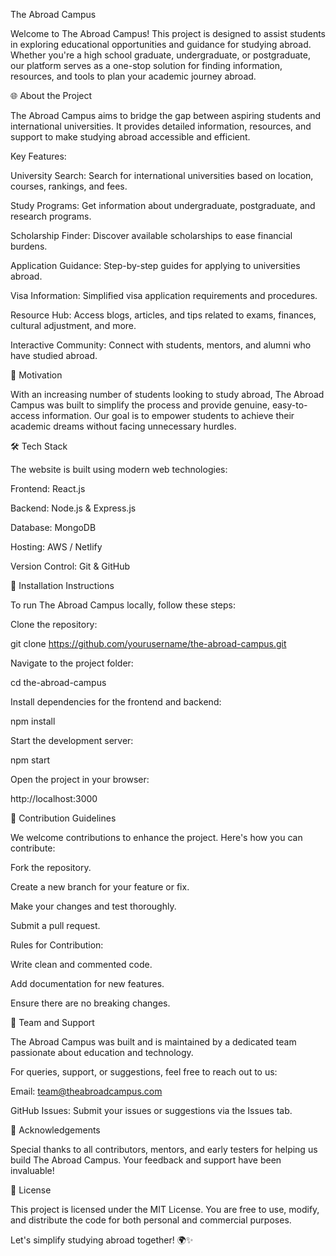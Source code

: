 The Abroad Campus

Welcome to The Abroad Campus! This project is designed to assist students in exploring educational opportunities and guidance for studying abroad. Whether you're a high school graduate, undergraduate, or postgraduate, our platform serves as a one-stop solution for finding information, resources, and tools to plan your academic journey abroad.

🌐 About the Project

The Abroad Campus aims to bridge the gap between aspiring students and international universities. It provides detailed information, resources, and support to make studying abroad accessible and efficient.

Key Features:

University Search: Search for international universities based on location, courses, rankings, and fees.

Study Programs: Get information about undergraduate, postgraduate, and research programs.

Scholarship Finder: Discover available scholarships to ease financial burdens.

Application Guidance: Step-by-step guides for applying to universities abroad.

Visa Information: Simplified visa application requirements and procedures.

Resource Hub: Access blogs, articles, and tips related to exams, finances, cultural adjustment, and more.

Interactive Community: Connect with students, mentors, and alumni who have studied abroad.

🚀 Motivation

With an increasing number of students looking to study abroad, The Abroad Campus was built to simplify the process and provide genuine, easy-to-access information. Our goal is to empower students to achieve their academic dreams without facing unnecessary hurdles.

🛠️ Tech Stack

The website is built using modern web technologies:

Frontend: React.js

Backend: Node.js & Express.js

Database: MongoDB

Hosting: AWS / Netlify

Version Control: Git & GitHub

📄 Installation Instructions

To run The Abroad Campus locally, follow these steps:

Clone the repository:

git clone https://github.com/yourusername/the-abroad-campus.git

Navigate to the project folder:

cd the-abroad-campus

Install dependencies for the frontend and backend:

npm install

Start the development server:

npm start

Open the project in your browser:

http://localhost:3000

📝 Contribution Guidelines

We welcome contributions to enhance the project. Here's how you can contribute:

Fork the repository.

Create a new branch for your feature or fix.

Make your changes and test thoroughly.

Submit a pull request.

Rules for Contribution:

Write clean and commented code.

Add documentation for new features.

Ensure there are no breaking changes.

🤝 Team and Support

The Abroad Campus was built and is maintained by a dedicated team passionate about education and technology.

For queries, support, or suggestions, feel free to reach out to us:

Email: team@theabroadcampus.com

GitHub Issues: Submit your issues or suggestions via the Issues tab.

🌟 Acknowledgements

Special thanks to all contributors, mentors, and early testers for helping us build The Abroad Campus. Your feedback and support have been invaluable!

📜 License

This project is licensed under the MIT License. You are free to use, modify, and distribute the code for both personal and commercial purposes.

Let's simplify studying abroad together! 🌍✨

